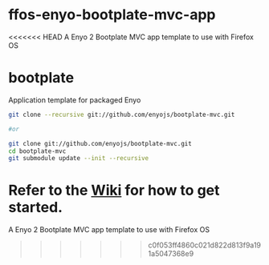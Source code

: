 ffos-enyo-bootplate-mvc-app
===========================

<<<<<<< HEAD
A Enyo 2 Bootplate MVC app template to use with Firefox OS

bootplate
=========

Application template for packaged Enyo

```bash
git clone --recursive git://github.com/enyojs/bootplate-mvc.git

#or

git clone git://github.com/enyojs/bootplate-mvc.git
cd bootplate-mvc
git submodule update --init --recursive
```


Refer to the [Wiki](https://github.com/enyojs/enyo/wiki/Bootplate) for how to get started.
=======
A Enyo 2 Bootplate MVC app template to use with Firefox OS
>>>>>>> c0f053ff4860c021d822d813f9a191a5047368e9

